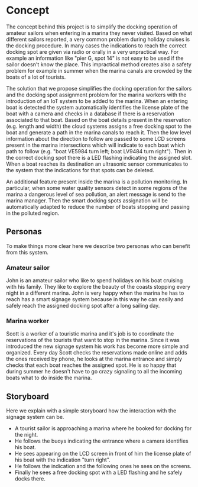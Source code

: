 # Concept

The concept behind this project is to simplify the docking operation of amateur sailors when entering in a marina they never visited. Based on what different sailors reported, a very common problem during holiday cruises is the docking procedure. In many cases the indications to reach the correct docking spot are given via radio or orally in a very unpractical way. For example an information like "pier G, spot 14" is not easy to be used if the sailor doesn't know the place. This impractical method creates also a safety problem for example in summer when the marina canals are crowded by the boats of a lot of tourists.

The solution that we propose simplifies the docking operation for the sailors and the docking spot assignment problem for the marina workers with the introduction of an IoT system to be added to the marina. When an entering boat is detected the system automatically identifies the license plate of the boat with a camera and checks in a database if there is a reservation associated to that boat. Based on the boat details present in the reservation (e.g. length and width) the cloud systems assigns a free docking spot to the boat and generate a path in the marina canals to reach it. Then the low level information about the direction to follow are passed to some LCD screens present in the marina intersections which will indicate to each boat which path to follow (e.g. "boat VE5984  turn left; boat LV9484 turn right"). Then in the correct docking spot there is a LED flashing indicating the assigned slot. When a boat reaches its destination an ultrasonic sensor communicates to the system that the indications for that spots can be deleted.

An additional feature present inside the marina is a pollution monitoring. In particular, when some water quality sensors detect in some regions of the marina a dangerous level of sea pollution, an alert message is send to the marina manager. Then the smart docking spots assignation will be automatically adapted to reduce the number of boats stopping and passing in the polluted region.

## Personas

To make things more clear here we describe two personas who can benefit from this system.

### Amateur sailor

John is an amateur sailor who like to spend holidays on his boat cruising with his family. They like to explore the beauty of the coasts stopping every night in a different marina. John is very happy when the marina he has to reach has a smart signage system because in this way he can easily and safely reach the assigned docking spot after a long sailing day.

### Marina worker

Scott is a worker of a touristic marina and it's job is to coordinate the reservations of the tourists that want to stop in the marina. Since it was introduced the new signage system his work has become more simple and organized. Every day Scott checks the reservations made online and adds the ones received by phone, he looks at the marina entrance and simply checks that each boat reaches the assigned spot. He is so happy that during summer he doesn't have to go crazy signaling to all the incoming boats what to do inside the marina.

## Storyboard

Here we explain with a simple storyboard how the interaction with the signage system can be.

- A tourist sailor is approaching a marina where he booked for docking for the night.
- He follows the buoys indicating the entrance where a camera identifies his boat.
- He sees appearing on the LCD screen in front of him the license plate of his boat with the indication "turn right".
- He follows the indication and the following ones he sees on the screens.
- Finally he sees a free docking spot with a LED flashing and he safely docks there.

